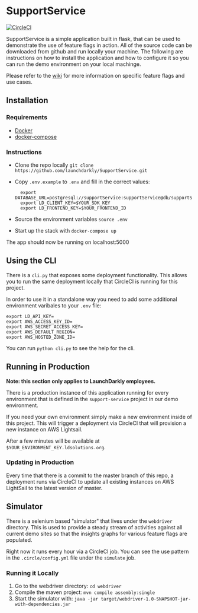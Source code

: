 # SupportService

[![CircleCI](https://circleci.com/gh/launchdarkly/SupportService.svg?style=shield)](https://circleci.com/gh/launchdarkly/SupportService)

SupportService is a simple application built in flask, that can be used to demonstrate the use of feature flags in action. All of the source code can be downloaded from github and run locally your machine. The following are instructions on how to install the application and how to configure it so you can run the demo environment on your local machinge.

Please refer to the [wiki](https://github.com/launchdarkly/SupportService/wiki) for
more information on specific feature flags and use cases.

## Installation

### Requirements

* [Docker](https://www.docker.com/)
* [docker-compose](https://docs.docker.com/compose/)

### Instructions

* Clone the repo locally `git clone https://github.com/launchdarkly/SupportService.git`
* Copy `.env.example` to `.env` and fill in the correct values:

        export DATABASE_URL=postgresql://supportService:supportService@db/supportService
        export LD_CLIENT_KEY=$YOUR_SDK_KEY
        export LD_FRONTEND_KEY=$YOUR_FRONTEND_ID

* Source the environment variables `source .env`
* Start up the stack with `docker-compose up`

The app should now be running on localhost:5000

## Using the CLI

There is a `cli.py` that exposes some deployment functionality. This allows you
to run the same deployment locally that CircleCI is running for this project.

In order to use it in a standalone way you need to add some additional environment
varibales to your `.env` file:

    export LD_API_KEY=
    export AWS_ACCESS_KEY_ID=
    export AWS_SECRET_ACCESS_KEY=
    export AWS_DEFAULT_REGION=
    export AWS_HOSTED_ZONE_ID=

You can run `python cli.py` to see the help for the cli.

## Running in Production

**Note: this section only applies to LaunchDarkly employees.**

There is a production instance of this application running for every
environment that is defined in the `support-service` project in our demo
environment.

If you need your own environment simply make a new environment inside of this
project. This will trigger a deployment via CircleCI that will provision a
new instance on AWS Lightsail.

After a few minutes will be available at `$YOUR_ENVIRONMENT_KEY.ldsolutions.org`.

### Updating in Production

Every time that there is a commit to the master branch of this repo, a deployment
runs via CircleCI to update all existing instances on AWS LightSail to the latest
version of master.

## Simulator
There is a selenium based "simulator" that lives under the `webdriver` directory.
This is used to provide a steady stream of activities against all current demo
sites so that the insights graphs for various feature flags are populated.

Right now it runs every hour via a CircleCI job. You can see the use pattern in
the `.circle/config.yml` file under the `simulate` job.

### Running it Locally

1. Go to the webdriver directory: `cd webdriver`
2. Compile the maven project: `mvn compile assembly:single`
3. Start the simulator with: `java -jar target/webdriver-1.0-SNAPSHOT-jar-with-dependencies.jar`
